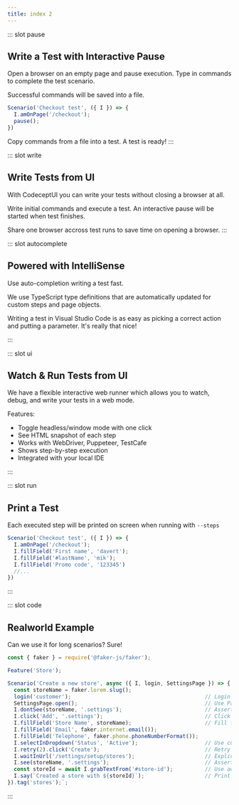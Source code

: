 ```yaml
---
title: index 2
---
```


::: slot pause
## Write a Test with Interactive Pause

Open a browser on an empty page and pause execution.
Type in commands to complete the test scenario.

Successful commands will be saved into a file.

```js
Scenario('Checkout test', ({ I }) => {
  I.amOnPage('/checkout');
  pause();
})
```
Copy commands from a file into a test. A test is ready!
:::

::: slot write
## Write Tests from UI

With CodeceptUI you can write your tests without closing a browser at all.

Write initial commands and execute a test. An interactive pause will be started when test finishes.

Share one browser accross test runs to save time on opening a browser.
:::


::: slot autocomplete
## Powered with IntelliSense

Use auto-completion writing a test fast.

We use TypeScript type definitions that are automatically updated for custom steps and page objects.

Writing a test in Visual Studio Code is as easy as picking a correct action and putting a parameter. It's really that nice!

:::


::: slot ui

## Watch & Run Tests from UI

We have a flexible interactive web runner which allows you to watch, debug, and write your tests in a web mode.

Features:

* Toggle headless/window mode with one click
* See HTML snapshot of each step
* Works with WebDriver, Puppeteer, TestCafe
* Shows step-by-step execution
* Integrated with your local IDE

:::


::: slot run

## Print a Test

Each executed step will be printed on screen when running with `--steps`
```js
Scenario('Checkout test', ({ I }) => {
  I.amOnPage('/checkout');
  I.fillField('First name', 'davert');
  I.fillField('#lastName', 'mik');
  I.fillField('Promo code', '123345')
  //...
})
```

:::

::: slot code

## Realworld Example

Can we use it for long scenarios? Sure!

```js
const { faker } = require('@faker-js/faker');                               // Use 3rd-party JS code

Feature('Store');

Scenario('Create a new store', async ({ I, login, SettingsPage }) => {
  const storeName = faker.lorem.slug();
  login('customer');                                          // Login customer from saved cookies
  SettingsPage.open();                                        // Use Page objects
  I.dontSee(storeName, '.settings');                          // Assert text not present inside an element (located by CSS)
  I.click('Add', '.settings');                                // Click link by text inside element (located by CSS)
  I.fillField('Store Name', storeName);                       // Fill fields by labels or placeholders
  I.fillField('Email', faker.internet.email());
  I.fillField('Telephone', faker.phone.phoneNumberFormat());
  I.selectInDropdown('Status', 'Active');                     // Use custom methods
  I.retry(2).click('Create');                                 // Retry flaky step
  I.waitInUrl('/settings/setup/stores');                      // Explicit waiter
  I.see(storeName, '.settings');                              // Assert text present inside an element (located by CSS)
  const storeId = await I.grabTextFrom('#store-id');          // Use await to get information from browser
  I.say(`Created a store with ${storeId}`);                   // Print custom comments
}).tag('stores');`;

```
:::
